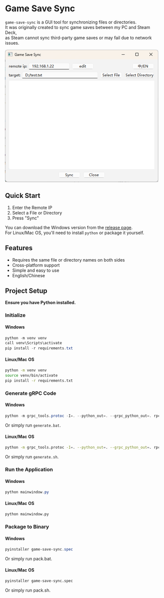# Game Save Sync

`game-save-sync` is a GUI tool for synchronizing files or directories.  
It was originally created to sync game saves between my PC and Steam Deck,  
as Steam cannot sync third-party game saves or may fail due to network issues.

![Usage](window.png "Usage Screenshot")

## Quick Start
1. Enter the Remote IP
2. Select a File or Directory
3. Press "Sync"

You can download the Windows version from the [release page](#).  
For Linux/Mac OS, you'll need to install `python` or package it yourself.

## Features
- Requires the same file or directory names on both sides
- Cross-platform support
- Simple and easy to use
- English/Chinese

## Project Setup

**Ensure you have Python installed.**

### Initialize

#### Windows
```powershell
python -m venv venv
call venv\Scripts\activate
pip install -r requirements.txt
```

#### Linux/Mac OS
```bash
python -m venv venv
source venv/bin/activate
pip install -r requirements.txt
```

### Generate gRPC Code

#### Windows
```powershell
python -m grpc_tools.protoc -I=. --python_out=. --grpc_python_out=. rpc_service.proto  
```
Or simply run `generate.bat`.

#### Linux/Mac OS
```bash
python -m grpc_tools.protoc -I=. --python_out=. --grpc_python_out=. rpc_service.proto  
```
Or simply run `generate.sh`.

### Run the Application
#### Windows
```powershell
python mainwindow.py
```

#### Linux/Mac OS
```bash
python mainwindow.py
```

### Package to Binary
#### Windows
```powershell
pyinstaller game-save-sync.spec
```
Or simply run pack.bat.

#### Linux/Mac OS
```bash
pyinstaller game-save-sync.spec
```
Or simply run pack.sh.
